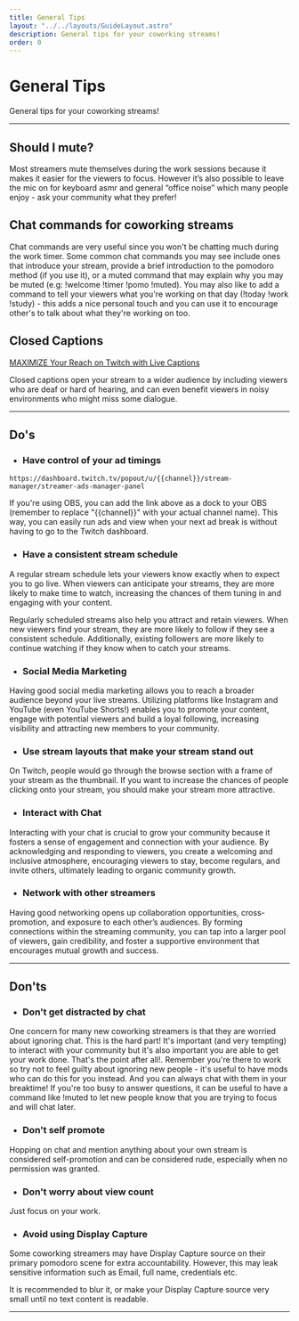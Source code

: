 ```yaml
---
title: General Tips
layout: "../../layouts/GuideLayout.astro"
description: General tips for your coworking streams!
order: 0
---
```


# General Tips

General tips for your coworking streams!

---

## Should I mute?

Most streamers mute themselves during the work sessions because it makes it easier for the viewers to focus. However it’s also possible to leave the mic on for keyboard asmr and general “office noise” which many people enjoy - ask your community what they prefer!

## Chat commands for coworking streams

Chat commands are very useful since you won't be chatting much during the work timer. Some common chat commands you may see include ones that introduce your stream, provide a brief introduction to the pomodoro method (if you use it), or a muted command that may explain why you may be muted (e.g: !welcome !timer !pomo !muted). You may also like to add a command to tell your viewers what you're working on that day (!today !work !study) - this adds a nice personal touch and you can use it to encourage other's to talk about what they're working on too. 

## Closed Captions

[MAXIMIZE Your Reach on Twitch with Live Captions](https://youtu.be/cQzJL9uoIbg)

Closed captions open your stream to a wider audience by including viewers who are deaf or hard of hearing, and can even benefit viewers in noisy environments who might miss some dialogue.

---

## Do's

- ### Have control of your ad timings

`https://dashboard.twitch.tv/popout/u/{{channel}}/stream-manager/streamer-ads-manager-panel`

If you're using OBS, you can add the link above as a dock to your OBS (remember to replace "{{channel}}" with your actual channel name). This way, you can easily run ads and view when your next ad break is without having to go to the Twitch dashboard.

- ### Have a consistent stream schedule

A regular stream schedule lets your viewers know exactly when to expect you to go live. When viewers can anticipate your streams, they are more likely to make time to watch, increasing the chances of them tuning in and engaging with your content.

Regularly scheduled streams also help you attract and retain viewers. When new viewers find your stream, they are more likely to follow if they see a consistent schedule. Additionally, existing followers are more likely to continue watching if they know when to catch your streams.

- ### Social Media Marketing

Having good social media marketing allows you to reach a broader audience beyond your live streams. Utilizing platforms like Instagram and YouTube (even YouTube Shorts!) enables you to promote your content, engage with potential viewers and build a loyal following, increasing visibility and attracting new members to your community.

- ### Use stream layouts that make your stream stand out

On Twitch, people would go through the browse section with a frame of your stream as the thumbnail. If you want to increase the chances of people clicking onto your stream, you should make your stream more attractive.

- ### Interact with Chat

Interacting with your chat is crucial to grow your community because it fosters a sense of engagement and connection with your audience. By acknowledging and responding to viewers, you create a welcoming and inclusive atmosphere, encouraging viewers to stay, become regulars, and invite others, ultimately leading to organic community growth.

- ### Network with other streamers

Having good networking opens up collaboration opportunities, cross-promotion, and exposure to each other’s audiences. By forming connections within the streaming community, you can tap into a larger pool of viewers, gain credibility, and foster a supportive environment that encourages mutual growth and success.

---

## Don'ts

- ### Don't get distracted by chat

One concern for many new coworking streamers is that they are worried about ignoring chat. This is the hard part! It's important (and very tempting) to interact with your community but it's also important you are able to get your work done. That's the point after all!. Remember you're there to work so try not to feel guilty about ignoring new people - it's useful to have mods who can do this for you instead. And you can always chat with them in your breaktime! If you're too busy to answer questions, it can be useful to have a command like !muted to let new people know that you are trying to focus and will chat later. 

- ### Don't self promote

Hopping on chat and mention anything about your own stream is considered self-promotion and can be considered rude, especially when no permission was granted.

- ### Don't worry about view count

Just focus on your work.

- ### Avoid using Display Capture

Some coworking streamers may have Display Capture source on their primary pomodoro scene for extra accountability. However, this may leak sensitive information such as Email, full name, credentials etc.

It is recommended to blur it, or make your Display Capture source very small until no text content is readable.

---